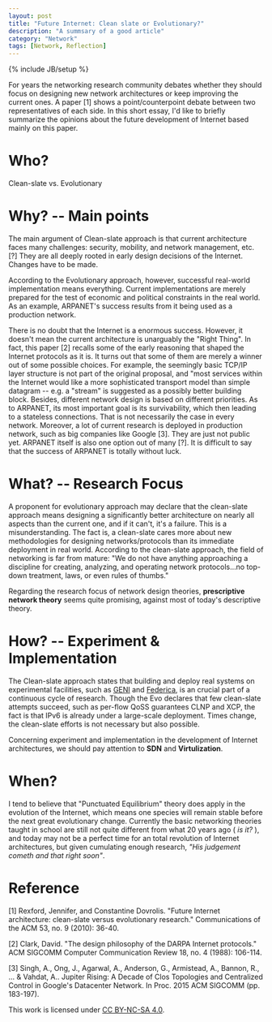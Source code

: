 ```yaml
---
layout: post
title: "Future Internet: Clean slate or Evolutionary?"
description: "A summsary of a good article"
category: "Network"
tags: [Network, Reflection]
---
```

{% include JB/setup %}

For years the networking research community debates whether they should focus on designing new network architectures or keep improving the current ones. A paper [1] shows a point/counterpoint debate between two representatives of each side. In this short essay, I'd like to briefly summarize the opinions about the future development of Internet based mainly on this paper.

# Who? 

Clean-slate vs. Evolutionary

# Why? -- Main points

The main argument of Clean-slate approach is that current architecture faces many challenges: security, mobility, and network management, etc. [?] They are all deeply rooted in early design decisions of the Internet. Changes have to be made.

According to the Evolutionary approach, however, successful real-world implementation means everything. Current implementations are merely prepared for the test of economic and political constraints in the real world. As an example, ARPANET's success results from it being used as a production network.

There is no doubt that the Internet is a enormous success. However, it doesn't mean the current architecture is unarguably the "Right Thing". In fact, this paper [2] recalls some of the early reasoning that shaped the Internet protocols as it is. It turns out that some of them are merely a winner out of some possible choices. For example, the seemingly basic TCP/IP layer structure is not part of the original proposal, and "most services within the Internet would like a more sophisticated transport model than simple datagram -- e.g. a  "stream" is suggested as a possibly better building block. Besides, different network design is based on different priorities. As to ARPANET, its most important goal is its survivability, which then leading to a stateless connections. That is not necessarily the case in every network. Moreover, a lot of current research is deployed in production network, such as big companies like Google [3]. They are just not public yet. ARPANET itself is also one option out of many [?]. It is difficult to say that the success of ARPANET is totally without luck.

# What? -- Research Focus

A proponent for evolutionary approach may declare that the clean-slate approach means designing a significantly better architecture on nearly all aspects than the current one, and if it can't, it's a failure. This is a misunderstanding. The fact is, a clean-slate cares more about new methodologies for designing networks/protocols than its immediate deployment in real world. According to the clean-slate approach, the field of networking is far from mature: "We do not have anything approaching a discipline for creating, analyzing, and operating network protocols...no top-down treatment, laws, or even rules of thumbs." 

Regarding the research focus of network design theories, **prescriptive network theory** seems quite promising, against most of today's descriptive theory.

# How? -- Experiment & Implementation

The Clean-slate approach states that building and deploy real systems on experimental facilities, such as [GENI](https://www.geni.net/) and [Federica](http://www.fp7-federica.eu/), is an crucial part of a continuous cycle of research. Though the Evo declares that few clean-slate attempts succeed, such as per-flow QoSS guarantees CLNP and XCP, the fact is that IPv6 is already under a large-scale deployment. Times change, the clean-slate efforts is not necessary but also possible.

Concerning experiment and implementation in the development of Internet architectures, we should pay attention to **SDN** and **Virtulization**.

# When?

I tend to believe that "Punctuated Equilibrium" theory does apply in the evolution of the Internet, which means one species will remain stable before the next great evolutionary change. Currently the basic networking theories taught in school are still not quite different from what 20 years ago ( *is it?* ), and today may not be a perfect time for an total revolution of Internet architectures, but given cumulating enough research, *"His judgement cometh and that right soon"*.

# Reference

[1] Rexford, Jennifer, and Constantine Dovrolis. "Future Internet architecture: clean-slate versus evolutionary research." Communications of the ACM 53, no. 9 (2010): 36-40.

[2] Clark, David. "The design philosophy of the DARPA Internet protocols." ACM SIGCOMM Computer Communication Review 18, no. 4 (1988): 106-114. 

[3] Singh, A., Ong, J., Agarwal, A., Anderson, G., Armistead, A., Bannon, R., ... & Vahdat, A.. Jupiter Rising: A Decade of Clos Topologies and Centralized Control in Google's Datacenter Network. In Proc. 2015 ACM SIGCOMM (pp. 183-197).

This work is licensed under [CC BY-NC-SA 4.0](https://creativecommons.org/licenses/by-nc-sa/4.0/).
